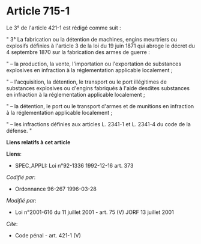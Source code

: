 # Article 715-1

Le 3° de l'article 421-1 est rédigé comme suit : 

" 3° La fabrication ou la détention de machines, engins meurtriers ou explosifs définies à l'article 3 de la loi du 19 juin
1871 qui abroge le décret du 4 septembre 1870 sur la fabrication des armes de guerre : 

" – la production, la vente, l'importation ou l'exportation de substances explosives en infraction à la réglementation
applicable localement ; 

" – l'acquisition, la détention, le transport ou le port illégitimes de substances explosives ou d'engins fabriqués à l'aide
desdites substances en infraction à la réglementation applicable localement ; 

" – la détention, le port ou le transport d'armes et de munitions en infraction à la réglementation applicable localement ; 

" – les infractions définies aux articles L. 2341-1 et L. 2341-4 du code de la défense. "

**Liens relatifs à cet article**

**Liens**:

  - SPEC_APPLI: Loi n°92-1336 1992-12-16 art. 373

_Codifié par_:

  - Ordonnance 96-267 1996-03-28

_Modifié par_:

  - Loi n°2001-616 du 11 juillet 2001 - art. 75 (V) JORF 13 juillet 2001

_Cite_:

  - Code pénal - art. 421-1 (V)
